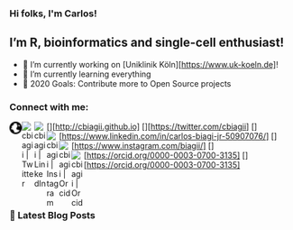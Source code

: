 ### Hi folks, I'm Carlos!

## I’m R, bioinformatics and single-cell enthusiast!
- 🔭 I’m currently working on [Uniklinik Köln][https://www.uk-koeln.de]!
- 🌱 I’m currently learning everything
- 🥅 2020 Goals: Contribute more to Open Source projects

### Connect with me:

[<img align="left" alt="cbiagii.github.io" width="22px" src="https://raw.githubusercontent.com/iconic/open-iconic/master/svg/globe.svg" />][http://cbiagii.github.io]
[<img align="left" alt="cbiagii | Twitter" width="22px" src="https://cdn.jsdelivr.net/npm/simple-icons@v3/icons/twitter.svg" />][https://twitter.com/cbiagii]
[<img align="left" alt="cbiagii | LinkedIn" width="22px" src="https://cdn.jsdelivr.net/npm/simple-icons@v3/icons/linkedin.svg" />][https://www.linkedin.com/in/carlos-biagi-jr-50907076/]
[<img align="left" alt="cbiagii | Instagram" width="22px" src="https://cdn.jsdelivr.net/npm/simple-icons@v3/icons/instagram.svg" />][https://www.instagram.com/biagii/]
[<img align="left" alt="cbiagii | Orcid" width="22px" src="https://cdn.jsdelivr.net/npm/simple-icons@v3/icons/instagram.svg" />][https://orcid.org/0000-0003-0700-3135]
[<img align="left" alt="cbiagii | Orcid" width="22px" src="https://cdn.jsdelivr.net/npm/simple-icons@v3/icons/orcid.svg" />][https://orcid.org/0000-0003-0700-3135]

<br />
<br />

### 📕 Latest Blog Posts
<!-- BLOG-POST-LIST:START -->
<!-- BLOG-POST-LIST:END -->
